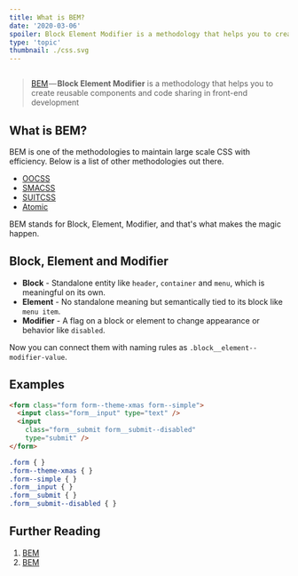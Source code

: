 ```yaml
---
title: What is BEM?
date: '2020-03-06'
spoiler: Block Element Modifier is a methodology that helps you to create reusable components and code sharing in front-end development.
type: 'topic'
thumbnail: ./css.svg
---
```

```toc
```

> [BEM](http://getbem.com/) — **Block Element Modifier** is a methodology that helps you to create reusable components and code sharing in front-end development

## What is BEM?

BEM is one of the methodologies to maintain large scale CSS with efficiency. Below is a list of other methodologies out there.

+ [OOCSS](http://oocss.org/)
+ [SMACSS](http://smacss.com/)
+ [SUITCSS](http://suitcss.github.io/)
+ [Atomic](http://github.com/nemophrost/atomic-css)

BEM stands for <span class="hl-1">Block</span>, <span class="hl-2">Element</span>, <span class="hl-3">Modifier</span>, and that's what makes the magic happen.

## Block, Element and Modifier

+ **Block** - Standalone entity like `header`, `container` and `menu`, which is meaningful on its own.
+ **Element** - No standalone meaning but semantically tied to its block like `menu item`.
+ **Modifier** - A flag on a block or element to change appearance or behavior like `disabled`.

Now you can connect them with naming rules as `.block__element--modifier-value`.

## Examples

```html
<form class="form form--theme-xmas form--simple">
  <input class="form__input" type="text" />
  <input
    class="form__submit form__submit--disabled"
    type="submit" />
</form>
```

```css
.form { }
.form--theme-xmas { }
.form--simple { }
.form__input { }
.form__submit { }
.form__submit--disabled { }
```


## Further Reading

1. [BEM](http://getbem.com/)
2. [BEM](https://en.bem.info/)